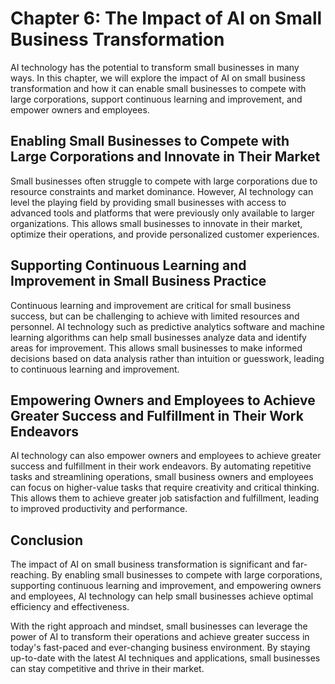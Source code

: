 Chapter 6: The Impact of AI on Small Business Transformation
============================================================

AI technology has the potential to transform small businesses in many ways. In this chapter, we will explore the impact of AI on small business transformation and how it can enable small businesses to compete with large corporations, support continuous learning and improvement, and empower owners and employees.

Enabling Small Businesses to Compete with Large Corporations and Innovate in Their Market
-----------------------------------------------------------------------------------------

Small businesses often struggle to compete with large corporations due to resource constraints and market dominance. However, AI technology can level the playing field by providing small businesses with access to advanced tools and platforms that were previously only available to larger organizations. This allows small businesses to innovate in their market, optimize their operations, and provide personalized customer experiences.

Supporting Continuous Learning and Improvement in Small Business Practice
-------------------------------------------------------------------------

Continuous learning and improvement are critical for small business success, but can be challenging to achieve with limited resources and personnel. AI technology such as predictive analytics software and machine learning algorithms can help small businesses analyze data and identify areas for improvement. This allows small businesses to make informed decisions based on data analysis rather than intuition or guesswork, leading to continuous learning and improvement.

Empowering Owners and Employees to Achieve Greater Success and Fulfillment in Their Work Endeavors
--------------------------------------------------------------------------------------------------

AI technology can also empower owners and employees to achieve greater success and fulfillment in their work endeavors. By automating repetitive tasks and streamlining operations, small business owners and employees can focus on higher-value tasks that require creativity and critical thinking. This allows them to achieve greater job satisfaction and fulfillment, leading to improved productivity and performance.

Conclusion
----------

The impact of AI on small business transformation is significant and far-reaching. By enabling small businesses to compete with large corporations, supporting continuous learning and improvement, and empowering owners and employees, AI technology can help small businesses achieve optimal efficiency and effectiveness.

With the right approach and mindset, small businesses can leverage the power of AI to transform their operations and achieve greater success in today's fast-paced and ever-changing business environment. By staying up-to-date with the latest AI techniques and applications, small businesses can stay competitive and thrive in their market.


